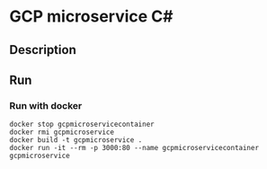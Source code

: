 # GCP microservice C#

## Description

## Run

### Run with docker

```shell
docker stop gcpmicroservicecontainer
docker rmi gcpmicroservice
docker build -t gcpmicroservice .
docker run -it --rm -p 3000:80 --name gcpmicroservicecontainer gcpmicroservice
```